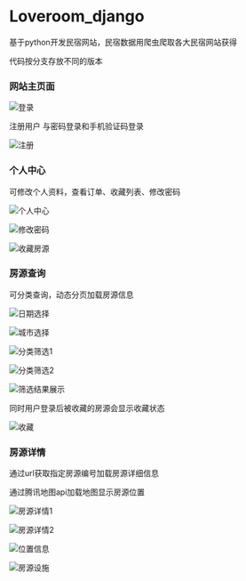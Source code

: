 

# Loveroom_django

基于python开发民宿网站，民宿数据用爬虫爬取各大民宿网站获得

代码按分支存放不同的版本



### 网站主页面

![登录](https://github.com/chenpb-lu/Loveroom_django/blob/master/img/%E4%B8%AA%E4%BA%BA%E4%B8%AD%E5%BF%83.png)





注册用户  与密码登录和手机验证码登录

![注册](.\img\注册.png)



### 个人中心

可修改个人资料，查看订单、收藏列表、修改密码



![个人中心](.\img\个人中心.png)



![修改密码](.\img\修改密码.png)

![收藏房源](.\img\收藏房源.png)



### 房源查询

可分类查询，动态分页加载房源信息

![日期选择](.\img\日期选择.png)

![城市选择](.\img\城市选择.png)

![分类筛选1](.\img\分类筛选1.png)

![分类筛选2](.\img\分类筛选2.png)

![筛选结果展示](.\img\筛选结果展示.png)

同时用户登录后被收藏的房源会显示收藏状态

![收藏](.\img\收藏.png)



### 房源详情

通过url获取指定房源编号加载房源详细信息

通过腾讯地图api加载地图显示房源位置

![房源详情1](.\img\房源详情1.png)

![房源详情2](.\img\房源详情2.png)

![位置信息](.\img\位置信息.png)

![房源设施](.\img\房源设施.png)
